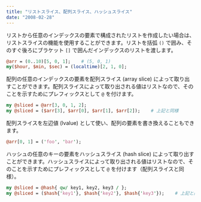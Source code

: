 ```yaml
---
title: "リストスライス、配列スライス、ハッシュスライス"
date: "2008-02-28"
---
```


リストから任意のインデックスの要素で構成されたリストを作成したい場合は、リストスライスの機能を使用することができます。リストを括弧 `()` で囲み、そのすぐ後ろにブラケット `[]` で囲んだインデックスのリストを渡します。

```perl
@arr = (0..10)[5, 0, 1];    # (5, 0, 1)
my($hour, $min, $sec) = (localtime)[2, 1, 0];
```

配列の任意のインデックスの要素を配列スライス (array slice) によって取り出すことができます。配列スライスによって取り出される値はリストなので、そのことを示すためにプレフィックスとして `@` を付けます。

```perl
my @sliced = @arr[3, 0, 1, 2];
my @sliced = ($arr[3], $arr[0], $arr[1], $arr[2]);    # 上記と同様
```

配列スライスを左辺値 (lvalue) として使い、配列の要素を書き換えることもできます。

```perl
@arr[0, 1] = ('foo', 'bar');
```

ハッシュの任意のキーの要素をハッシュスライス (hash slice) によって取り出すことができます。ハッシュスライスによって取り出される値はリストなので、そのことを示すためにプレフィックスとして `@` を付けます（配列スライスと同様）。

```perl
my @sliced = @hash{ qw/ key1, key2, key3 / };
my @sliced = ($hash{'key1'}, $hash{'key2'}, $hash{'key3'});    # 上記と同様
```

